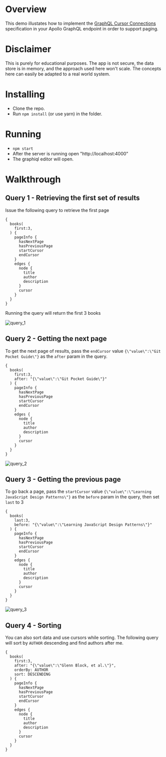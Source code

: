 # Overview
This demo illustates how to implement the [GraphQL Cursor Connections](https://relay.dev/graphql/connections.htm) specification in your Apollo GraphQL endpoint in order to support paging.

# Disclaimer
This is purely for educational purposes. The app is not secure, the data store is in memory, and the approach used here won't scale. The concepts here can easily be adapted to a real world system. 

# Installing
- Clone the repo. 
- Run `npm install` (or use yarn) in the folder. 

# Running
- `npm start`
- After the server is running open "http://localhost:4000"
- The graphiql editor will open. 

# Walkthrough

## Query 1 - Retrieving the first set of results
Issue the following query to retrieve the first page
```
{
  books( 
    first:3,
  ) {
    pageInfo {
      hasNextPage
      hasPreviousPage
      startCursor
      endCursor
    }
    edges {
      node {
        title
        author
        description
      }
      cursor
    }
  }
}
```
Running the query will return the first 3 books

![query_1](https://user-images.githubusercontent.com/141124/92407693-26ae5d00-f0f0-11ea-8358-6b5697b84406.png)

## Query 2 - Getting the next page
To get the next page of results, pass the `endCursor` value `{\"value\":\"Git Pocket Guide\"}` as the `after` param in the query.
```
{
  books( 
    first:3,
    after: "{\"value\":\"Git Pocket Guide\"}"
  ) {
    pageInfo {
      hasNextPage
      hasPreviousPage
      startCursor
      endCursor
    }
    edges {
      node {
        title
        author
        description
      }
      cursor
    }
  }
}
```
![query_2](https://user-images.githubusercontent.com/141124/92407796-78ef7e00-f0f0-11ea-8792-2e6bd05218ea.png)

## Query 3 - Getting the previous page
To go back a page, pass the `startCursor` value `{\"value\":\"Learning JavaScript Design Patterns\"}` as the `before` param in the query, then set `last` to 3
```
{
  books( 
    last:3,
    before: "{\"value\":\"Learning JavaScript Design Patterns\"}"
  ) {
    pageInfo {
      hasNextPage
      hasPreviousPage
      startCursor
      endCursor
    }
    edges {
      node {
        title
        author
        description
      }
      cursor
    }
  }
}
```
![query_3](https://user-images.githubusercontent.com/141124/92408227-ad176e80-f0f1-11ea-9dea-7f27b70a1d24.png)

## Query 4 - Sorting
You can also sort data and use cursors while sorting. The following query will sort by `AUTHOR` descending and find authors after me.
```
{
  books( 
    first:3,
    after: "{\"value\":\"Glenn Block, et al.\"}",
    orderBy: AUTHOR
    sort: DESCENDING
  ) {
    pageInfo {
      hasNextPage
      hasPreviousPage
      startCursor
      endCursor
    }
    edges {
      node {
        title
        author
        description
      }
      cursor
    }
  }
}
```



